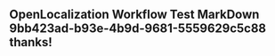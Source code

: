<properties
ms.topic="hero-topic"
ms.test1="hero-topic"
ms.test2="test"/>

## OpenLocalization Workflow Test MarkDown 9bb423ad-b93e-4b9d-9681-5559629c5c88 thanks!
